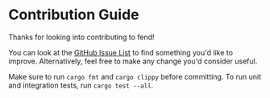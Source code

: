 # Contribution Guide

Thanks for looking into contributing to fend!

You can look at the [GitHub Issue List](https://github.com/printfn/fend/issues)
to find something you'd like to improve. Alternatively, feel free to make any change
you'd consider useful.

Make sure to run `cargo fmt` and `cargo clippy` before committing. To run unit and
integration tests, run `cargo test --all`.
